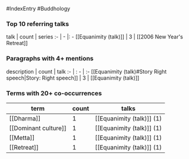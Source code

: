 #IndexEntry #Buddhology

### Top 10 referring talks
talk | count | series
:- | - |: -
[[Equanimity (talk)]] | 3 | [[2006 New Year's Retreat]]

### Paragraphs with 4+ mentions
description | count | talk
:- | : - | :-
[[Equanimity (talk)#Story Right speech\|Story: Right speech]] | 3 | [[Equanimity (talk)]]

### Terms with 20+ co-occurrences
term | count | talks
-|-|-
[[Dharma]] | 1 | <span class="counts">[[Equanimity (talk)]] (1)</span> 
[[Dominant culture]] | 1 | <span class="counts">[[Equanimity (talk)]] (1)</span> 
[[Metta]] | 1 | <span class="counts">[[Equanimity (talk)]] (1)</span> 
[[Retreat]] | 1 | <span class="counts">[[Equanimity (talk)]] (1)</span> 

